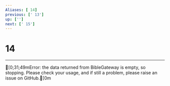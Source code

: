 ```yaml
---
Aliases: [ 14]
previous: [' 13']
up: ['']
next: [' 15']
---
```

# 14

***
[0;31;49mError: the data returned from BibleGateway is empty, so stopping. Please check your usage, and if still a problem, please raise an issue on GitHub.[0m
